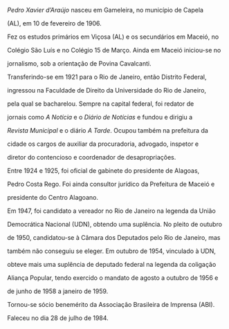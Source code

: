 

*Pedro Xavier d’Araújo* nasceu em Gameleira, no município de Capela

(AL), em 10 de fevereiro de 1906.



Fez os estudos primários em Viçosa (AL) e os secundários em Maceió, no

Colégio São Luís e no Colégio 15 de Março. Ainda em Maceió iniciou-se no

jornalismo, sob a orientação de Povina Cavalcanti.



Transferindo-se em 1921 para o Rio de Janeiro, então Distrito Federal,

ingressou na Faculdade de Direito da Universidade do Rio de Janeiro,

pela qual se bacharelou. Sempre na capital federal, foi redator de

jornais como *A Notícia* e o *Diário de Notícias* e fundou e dirigiu a

*Revista Municipal* e o diário *A Tarde*. Ocupou também na prefeitura da

cidade os cargos de auxiliar da procuradoria, advogado, inspetor e

diretor do contencioso e coordenador de desapropriações.



Entre 1924 e 1925, foi oficial de gabinete do presidente de Alagoas,

Pedro Costa Rego. Foi ainda consultor jurídico da Prefeitura de Maceió e

presidente do Centro Alagoano.



Em 1947, foi candidato a vereador no Rio de Janeiro na legenda da União

Democrática Nacional (UDN), obtendo uma suplência. No pleito de outubro

de 1950, candidatou-se à Câmara dos Deputados pelo Rio de Janeiro, mas

também não conseguiu se eleger. Em outubro de 1954, vinculado à UDN,

obteve mais uma suplência de deputado federal na legenda da coligação

Aliança Popular, tendo exercido o mandato de agosto a outubro de 1956 e

de junho de 1958 a janeiro de 1959.



Tornou-se sócio benemérito da Associação Brasileira de Imprensa (ABI).



Faleceu no dia 28 de julho de 1984.



